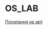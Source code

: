 # OS_LAB
[Посилання на звіт](https://docs.google.com/document/d/1iVfZeEX0A_5tFo6U_bUevk6SpOUzqtMxXTcCDf9wb64/edit)
